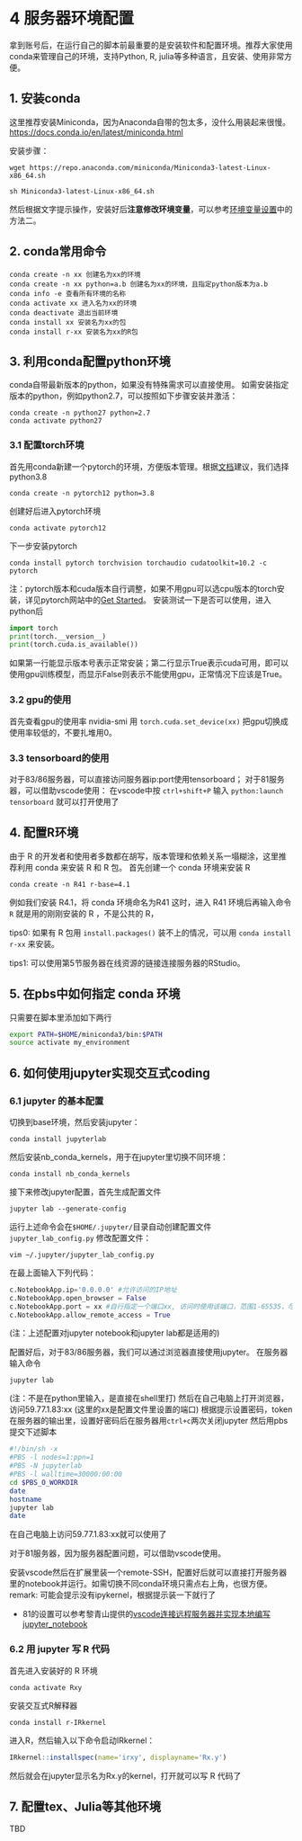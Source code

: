 # 4 服务器环境配置

拿到账号后，在运行自己的脚本前最重要的是安装软件和配置环境。推荐大家使用conda来管理自己的环境，支持Python, R, julia等多种语言，且安装、使用非常方便。
## 1. 安装conda
这里推荐安装Miniconda，因为Anaconda自带的包太多，没什么用装起来很慢。
https://docs.conda.io/en/latest/miniconda.html

安装步骤：
```
wget https://repo.anaconda.com/miniconda/Miniconda3-latest-Linux-x86_64.sh

sh Miniconda3-latest-Linux-x86_64.sh
```
然后根据文字提示操作，安装好后**注意修改环境变量**，可以参考[环境变量设置](https://blog.csdn.net/Alex_Sheng_Sea/article/details/88225968)中的方法二。


## 2. conda常用命令
```
conda create -n xx 创建名为xx的环境
conda create -n xx python=a.b 创建名为xx的环境，且指定python版本为a.b
conda info -e 查看所有环境的名称
conda activate xx 进入名为xx的环境
conda deactivate 退出当前环境
conda install xx 安装名为xx的包
conda install r-xx 安装名为xx的R包
```

## 3. 利用conda配置python环境
conda自带最新版本的python，如果没有特殊需求可以直接使用。
如需安装指定版本的python，例如python2.7，可以按照如下步骤安装并激活：
```
conda create -n python27 python=2.7
conda activate python27
```

### 3.1 配置torch环境
首先用conda新建一个pytorch的环境，方便版本管理。根据[文档](https://pytorch.org/get-started/locally/#linux-python)建议，我们选择python3.8
```
conda create -n pytorch12 python=3.8
```
创建好后进入pytorch环境
```
conda activate pytorch12
```
下一步安装pytorch
```
conda install pytorch torchvision torchaudio cudatoolkit=10.2 -c pytorch
```
注：pytorch版本和cuda版本自行调整，如果不用gpu可以选cpu版本的torch安装，详见pytorch网站中的[Get Started](https://pytorch.org/get-started/locally/#linux-python)。
安装测试一下是否可以使用，进入python后
```python
import torch
print(torch.__version__)
print(torch.cuda.is_available())
```
如果第一行能显示版本号表示正常安装；第二行显示True表示cuda可用，即可以使用gpu训练模型，而显示False则表示不能使用gpu，正常情况下应该是True。

### 3.2 gpu的使用
首先查看gpu的使用率
nvidia-smi
用 `torch.cuda.set_device(xx)` 把gpu切换成使用率较低的，不要扎堆用0。

### 3.3 tensorboard的使用
对于83/86服务器，可以直接访问服务器ip:port使用tensorboard；
对于81服务器，可以借助vscode使用：
在vscode中按 `ctrl+shift+P`
输入 `python:launch tensorboard` 就可以打开使用了

## 4. 配置R环境
由于 R 的开发者和使用者多数都在胡写，版本管理和依赖关系一塌糊涂，这里推荐利用 conda 来安装 R 和 R 包。
首先创建一个 conda 环境来安装 R 
```
conda create -n R41 r-base=4.1
```
例如我们安装 R4.1，将 conda 环境命名为R41
这时，进入 R41 环境后再输入命令 `R` 就是用的刚刚安装的 R ，不是公共的 R，

tips0: 如果有 R 包用 `install.packages()` 装不上的情况，可以用 `conda install r-xx` 来安装。

tips1: 可以使用第5节服务器在线资源的链接连接服务器的RStudio。

## 5. 在pbs中如何指定 conda 环境
只需要在脚本里添加如下两行
```bash
export PATH=$HOME/miniconda3/bin:$PATH
source activate my_environment
```

## 6. 如何使用jupyter实现交互式coding

### 6.1 jupyter 的基本配置
切换到base环境，然后安装jupyter：
```
conda install jupyterlab
```
然后安装nb_conda_kernels，用于在jupyter里切换不同环境：
```
conda install nb_conda_kernels
```

接下来修改jupyter配置，首先生成配置文件
```
jupyter lab --generate-config
```
运行上述命令会在`$HOME/.jupyter/`目录自动创建配置文件`jupyter_lab_config.py`
修改配置文件：
```
vim ~/.jupyter/jupyter_lab_config.py
```
在最上面输入下列代码：
```python
c.NotebookApp.ip='0.0.0.0' #允许访问的IP地址
c.NotebookApp.open_browser = False
c.NotebookApp.port = xx #自行指定一个端口xx, 访问时使用该端口，范围1-65535，尽量大一点防止冲突
c.NotebookApp.allow_remote_access = True
```
(注：上述配置对jupyter notebook和jupyter lab都是适用的)

配置好后，对于83/86服务器，我们可以通过浏览器直接使用jupyter。
在服务器输入命令
```
jupyter lab
```
(注：不是在python里输入，是直接在shell里打)
然后在自己电脑上打开浏览器，访问59.77.1.83:xx (这里的xx是配置文件里设置的端口)
根据提示设置密码，token在服务器的输出里，设置好密码后在服务器用`ctrl+c`两次关闭jupyter
然后用pbs提交下述脚本
```bash
#!/bin/sh -x
#PBS -l nodes=1:ppn=1
#PBS -N jupyterlab
#PBS -l walltime=30000:00:00
cd $PBS_O_WORKDIR
date
hostname
jupyter lab
date
```
在自己电脑上访问59.77.1.83:xx就可以使用了

对于81服务器，因为服务器配置问题，可以借助vscode使用。

安装vscode然后在扩展里装一个remote-SSH，配置好后就可以直接打开服务器里的notebook并运行。如需切换不同conda环境只需点右上角，也很方便。
remark: 可能会提示没有ipykernel，根据提示装一下就行了

- 81的设置可以参考黎青山提供的[vscode连接远程服务器并实现本地编写jupyter_notebook](https://maiimg.com/dec/d94047648506@pdf)


### 6.2 用 jupyter 写 R 代码
首先进入安装好的 R 环境
```
conda activate Rxy 
```
安装交互式R解释器
```
conda install r-IRkernel 
```
进入R，然后输入以下命令启动IRkernel：
```R
IRkernel::installspec(name='irxy', displayname='Rx.y')
```
然后就会在jupyter显示名为Rx.y的kernel，打开就可以写 R 代码了

## 7. 配置tex、Julia等其他环境
TBD

